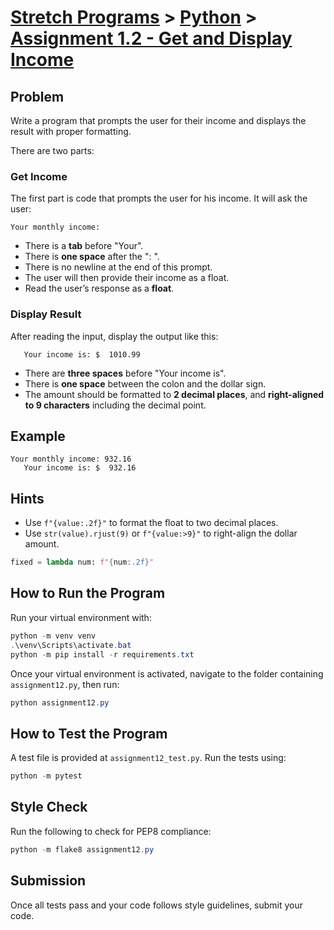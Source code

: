 
# [Stretch Programs](../../README.md) > [Python](../README.md) > [Assignment 1.2 - Get and Display Income](.)

## Problem

Write a program that prompts the user for their income and displays the result with proper formatting.

There are two parts:

### Get Income

The first part is code that prompts the user for his income. 
It will ask the user:
```
Your monthly income: 
```

- There is a **tab** before "Your".
- There is **one space** after the ": ".
- There is no newline at the end of this prompt.
- The user will then provide their income as a float.
- Read the user’s response as a **float**.

### Display Result

After reading the input, display the output like this:

```
   Your income is: $  1010.99
```

- There are **three spaces** before "Your income is".
- There is **one space** between the colon and the dollar sign.
- The amount should be formatted to **2 decimal places**, and **right-aligned to 9 characters** including the decimal point.

## Example

```
Your monthly income: 932.16
   Your income is: $  932.16
````

## Hints

- Use `f"{value:.2f}"` to format the float to two decimal places.
- Use `str(value).rjust(9)` or `f"{value:>9}"` to right-align the dollar amount.

```python
fixed = lambda num: f"{num:.2f}"
````

## How to Run the Program

Run your virtual environment with:
```powershell
python -m venv venv
.\venv\Scripts\activate.bat
python -m pip install -r requirements.txt
```

Once your virtual environment is activated, navigate to the folder containing `assignment12.py`, then run:

```powershell
python assignment12.py
```

## How to Test the Program

A test file is provided at `assignment12_test.py`. Run the tests using:

```powershell
python -m pytest
```

## Style Check

Run the following to check for PEP8 compliance:

```powershell
python -m flake8 assignment12.py
```

## Submission

Once all tests pass and your code follows style guidelines, submit your code.
